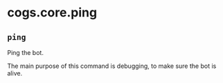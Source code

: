 # cogs.core.ping

## `ping`

Ping the bot.

The main purpose of this command is debugging, to make sure the bot is alive.